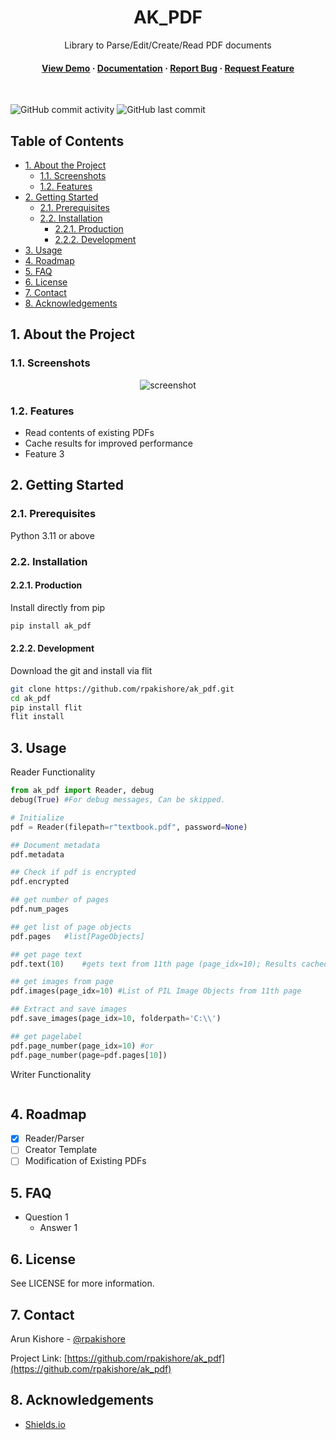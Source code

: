 <!--- Heading --->
<div align="center">
  <h1>AK_PDF</h1>
  <p>
    Library to Parse/Edit/Create/Read PDF documents
  </p>
<h4>
    <a href="https://github.com/rpakishore/ak_pdf/">View Demo</a>
  <span> · </span>
    <a href="https://github.com/rpakishore/ak_pdf">Documentation</a>
  <span> · </span>
    <a href="https://github.com/rpakishore/ak_pdf/issues/">Report Bug</a>
  <span> · </span>
    <a href="https://github.com/rpakishore/ak_pdf/issues/">Request Feature</a>
  </h4>
</div>
<br />

![GitHub commit activity](https://img.shields.io/github/commit-activity/m/rpakishore/ak_pdf)
![GitHub last commit](https://img.shields.io/github/last-commit/rpakishore/ak_pdf)
<!-- Table of Contents -->
<h2>Table of Contents</h2>

- [1. About the Project](#1-about-the-project)
  - [1.1. Screenshots](#11-screenshots)
  - [1.2. Features](#12-features)
- [2. Getting Started](#2-getting-started)
  - [2.1. Prerequisites](#21-prerequisites)
  - [2.2. Installation](#22-installation)
    - [2.2.1. Production](#221-production)
    - [2.2.2. Development](#222-development)
- [3. Usage](#3-usage)
- [4. Roadmap](#4-roadmap)
- [5. FAQ](#5-faq)
- [6. License](#6-license)
- [7. Contact](#7-contact)
- [8. Acknowledgements](#8-acknowledgements)

<!-- About the Project -->
## 1. About the Project
<!-- Screenshots -->
### 1.1. Screenshots

<div align="center"> 
  <img src="https://placehold.co/600x400?text=Your+Screenshot+here" alt="screenshot" />
</div>

<!-- Features -->
### 1.2. Features

- Read contents of existing PDFs
- Cache results for improved performance
- Feature 3

<!-- Getting Started -->
## 2. Getting Started

<!-- Prerequisites -->
### 2.1. Prerequisites

Python 3.11 or above

<!-- Installation -->
### 2.2. Installation

#### 2.2.1. Production

Install directly from pip

```bash
pip install ak_pdf
```

#### 2.2.2. Development

Download the git and install via flit

```bash
git clone https://github.com/rpakishore/ak_pdf.git
cd ak_pdf
pip install flit
flit install
```
<!-- Usage -->
## 3. Usage

Reader Functionality

```python
from ak_pdf import Reader, debug
debug(True) #For debug messages, Can be skipped.

# Initialize
pdf = Reader(filepath=r"textbook.pdf", password=None)

## Document metadata
pdf.metadata

## Check if pdf is encrypted
pdf.encrypted

## get number of pages
pdf.num_pages

## get list of page objects
pdf.pages   #list[PageObjects]

## get page text
pdf.text(10)    #gets text from 11th page (page_idx=10); Results cached

## get images from page
pdf.images(page_idx=10) #List of PIL Image Objects from 11th page

## Extract and save images
pdf.save_images(page_idx=10, folderpath='C:\\')

## get pagelabel
pdf.page_number(page_idx=10) #or
pdf.page_number(page=pdf.pages[10])
```

Writer Functionality
```python
```

<!-- Roadmap -->
## 4. Roadmap

- [x] Reader/Parser
- [ ] Creator Template
- [ ] Modification of Existing PDFs

<!-- FAQ -->
## 5. FAQ

- Question 1
  - Answer 1


<!-- License -->
## 6. License

See LICENSE for more information.

<!-- Contact -->
## 7. Contact

Arun Kishore - [@rpakishore](mailto:pypi@rpakishore.co.in)

Project Link: [https://github.com/rpakishore/ak_pdf](https://github.com/rpakishore/ak_pdf)

<!-- Acknowledgments -->
## 8. Acknowledgements

- [Shields.io](https://shields.io/)